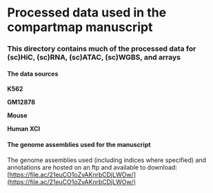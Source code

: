# Processed data used in the compartmap manuscript

### This directory contains much of the processed data for (sc)HiC, (sc)RNA, (sc)ATAC, (sc)WGBS, and arrays

#### The data sources

**K562**

**GM12878**

**Mouse**

**Human XCI**

#### The genome assemblies used for the manuscript

The genome assemblies used (including indices where specified) and annotations are hosted on an ftp and available to download:
[https://file.ac/21euCO1oZvAKnrbCDjLWOw/](https://file.ac/21euCO1oZvAKnrbCDjLWOw/) 
